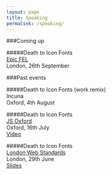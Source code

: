 ```yaml
---
layout: page
title: Speaking
permalink: /speaking/
---
```


###Coming up

#####Death to Icon Fonts <br>
[Epic FEL](http://www.frontendlondon.co.uk/epic) <br>
London, 26th September

###Past events

#####Death to Icon Fonts (work remix) <br>
Incuna <br>
Oxford, 4th August 

#####Death to Icon Fonts <br>
[JS Oxford](http://jsoxford.com/2015/Summer-JS/) <br>
Oxford, 16th July <br>
[Video](https://youtu.be/DzKDW1Ut88M?t=1h51m40s)

#####Death to Icon Fonts <br>
[London Web Standards](http://londonwebstandards.org/2015/06/dying-breeds-of-the-web-lwsninjacolumns/) <br>
London, 29th June <br>
[Slides](https://speakerdeck.com/ninjanails/death-to-icon-fonts)
